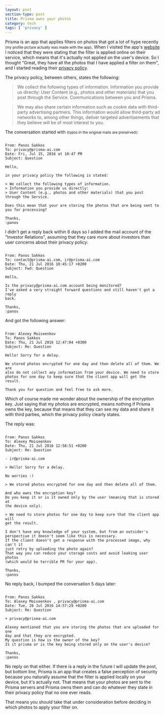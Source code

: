 ```yaml
---
layout: post
section-type: post
title: Prisma owns your photos
category: tech
tags: [ 'privacy' ]
---
```

Prisma is an app that applies filters on photos that got a lot of hype recently <small>(my profile picture actually was made with the app)</small>.
When I visited the app's [website](http://prisma-ai.com/) I noticed that they were stating that the filter
is applied online on their service, which means that it's actually not applied on the user's device.
So I thought "Great, they have all the photos that I have applied a filter on them", and I started reading their [privacy policy](http://prisma-ai.com/privacy.html).

The privacy policy, between others, states the following:

> We collect the following types of information.
> Information you provide us directly:
> User Content (e.g., photos and other materials) that you post through the Service. Communications between you and Prisma.

> We may also share certain information such as cookie data with third-party advertising partners. This information would allow third-party ad networks to, among other things, deliver targeted advertisements that they believe will be of most interest to you.

The conversation started with <small>(typos in the original mails are preserved)</small>:

<pre><code data-trim class="md">
From: Panos Sakkos <panos.sakkos@gmail.com>
To: privacy@prisma-ai.com
Date: Fri, Jul 15, 2016 at 10:47 PM
Subject: Question

Hello,

in your privacy policy the following is stated:

> We collect the following types of information.
> Information you provide us directly:
> User Content (e.g., photos and other materials) that you post through the Service.

Does this mean that your are storing the photos that are being sent to you for processing?

Thanks,
:panos
</code></pre>

I didn't get a reply back within 6 days so I added the mail account of the "Investor Relations", assuming that they care more about investors than user concerns about their privacy policy:

<pre><code data-trim class="md">
From: Panos Sakkos <panos.sakkos@gmail.com>
To: contact@prisma-ai.com, ir@prisma-ai.com
Date: Thu, 21 Jul 2016 10:45:17 +0200
Subject: Fwd: Question

Hello,

Is the privacy@prisma-ai.com account being monitored?
I've asked a very straight forward questions and still haven't got a reply
back.

Thanks,
:panos
</code></pre>

And got the following answer:

<pre><code data-trim class="md">
From: Alexey Moiseenkov <contact@prisma-ai.com>
To: Panos Sakkos <panos.sakkos@gmail.com>
Date: Thu, 21 Jul 2016 12:47:04 +0300
Subject: Re: Question

Hello! Sorry for a delay.

We stored photos encrypted for one day and then delete all of them. We are
also do not collect any information from your device. We need to store
photos for one day to keep sure that the client app will get the result.

Thank you for question and feel free to ask more.
</code></pre>

Which of course made me wonder about the ownership of the encryption key.
Just saying that my photos are encrypted, means nothing if Prisma owns the key, because that means that they can see my data and share it with third parties, which the privacy policy clearly states.

The reply was:

<pre><code data-trim class="md">
From: Panos Sakkos <panos.sakkos@gmail.com>
To: Alexey Moiseenkov <contact@prisma-ai.com>
Date: Thu, 21 Jul 2016 12:58:51 +0200
Subject: Re: Question

- ir@prisma-ai.com

> Hello! Sorry for a delay.

No worries :)

> We stored photos encrypted for one day and then delete all of them.

And who owns the encryption key?
Do you keep it or is it owned only by the user (meaning that is stored at
the device only).

> We need to store photos for one day to keep sure that the client app will
get the result.

I don't have any knowledge of your system, but from an outsider's
perspective it doesn't seem like this is necessary.
If the client doesn't get a response with the processed image, why can't it
just retry by uploading the photo again?
That way you can reduce your storage costs and avoid leaking user photos
(which would be terrible PR for your app).

Thanks,
:panos
</code></pre>

No reply back, I bumped the conversation 5 days later:

<pre><code data-trim class="md">
From: Panos Sakkos <panos.sakkos@gmail.com>
To: Alexey Moiseenkov <contact@prisma-ai.com>, privacy@prisma-ai.com
Date: Tue, 26 Jul 2016 14:57:29 +0200
Subject: Re: Question

+ privacy@prisma-ai.com

Alexey mentioned that you are storing the photos that are uploaded for one
day and that they are encrypted.
My question is how is the owner of the key?
Is it prisma or is the key being stored only on the user's device?

Thanks,
:panos
</code></pre>

No reply on that either.
If there is a reply in the future I will update the post, but bottom line,
Prisma is an app that creates a false perception of security because you naturally assume that the filter is applied locally on your device, but it's actually not.
That means that your photos are sent to the Prisma servers and Prisma owns them and can do whatever they state in their privacy policy that no one ever reads.

That means you should take that under consideration before deciding in which photos to apply your filter on.
